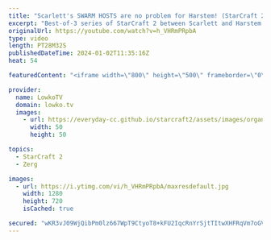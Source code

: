 ```yaml
---
title: "Scarlett's SWARM HOSTS are no problem for Harstem! (StarCraft 2)"
excerpt: "Best-of-3 series of StarCraft 2 between Scarlett and Harstem. This match is from the ESL SC2 Masters 2023 Winter open stage, where the winner of this match gets to move on to the main event knockout stage.  Support my work: https://patreon.com/lowkotv  Lowko merch: https://lowko.shop Tech setup: https://lowko.tv/setup"
originalUrl: https://youtube.com/watch?v=h_VHRmPRpbA
type: video
length: PT28M32S
publishedDateTime: 2024-01-02T11:35:16Z
heat: 54

featuredContent: "<iframe width=\"800\" height=\"500\" frameborder=\"0\" src=\"https://www.youtube.com/embed/h_VHRmPRpbA\" allow=\"accelerometer; autoplay; encrypted-media; gyroscope; picture-in-picture\" allowfullscreen></iframe>"

provider:
  name: LowkoTV
  domain: lowko.tv
  images:
    - url: https://everyday-cc.github.io/starcraft2/assets/images/organizations/lowko.tv-50x50.jpg
      width: 50
      height: 50

topics:
  - StarCraft 2
  - Zerg

images:
  - url: https://i.ytimg.com/vi/h_VHRmPRpbA/maxresdefault.jpg
    width: 1280
    height: 720
    isCached: true

secured: "wKR3vJ09WjQibPm0lz667WpT9CtyoT8+kFU2IqcRnYrSjtTItwXHFRqVm7oGVcDBA3yhSpAiUlOa00b2ORV/NCPNaQjQBRbtnKpf3qx9mqvVsP+bXMwQWB63wKs0cuJm19bcUo7IeVQGNjRWCw8T2M0RRoboDHBU5jAAfOBAMsTZbpwfl5+/EKe9kxvPQ4Rn+qFXvnGwPJU2MgPbQAZiUXMWomIPvjz/XiYH3dXnj84b7j1X9kCfUNh2u32eCjzbmGFUBHeIm5AfZ/azSGYxG7hEzuujNhNwISELHt0FsmRtHjTkics1+9YdiDJ40bOQVtZDhCV3bhAc+Mt+reYXXGwUrlR2bfp2X2dBZC8lKuE2K/cx8cFNdf4mU5smiixLAiYO0fltX8gibiplOwgvJloBT5sC+dPFI4SKCnr4cgg=;FnOD78hdXn4Qne+6s4YYkw=="
---
```


